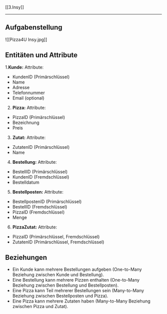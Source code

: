 [[3.Insy]]
___
## Aufgabenstellung
![[Pizza4U Insy.jpg]]
## Entitäten und Attribute
1.**Kunde:**
Attribute:
- KundenID (Primärschlüssel)
- Name
- Adresse
- Telefonnummer
- Email (optional)

2. **Pizza:**
Attribute:
- PizzaID (Primärschlüssel)
- Bezeichnung
- Preis

3. **Zutat:**
Attribute:
- ZutatenID (Primärschlüssel)
- Name

4. **Bestellung:**
Attribute:
- BestellID (Primärschlüssel)
- KundenID (Fremdschlüssel)
- Bestelldatum

5. **Bestellposten:**
Attribute:
- BestellpostenID (Primärschlüssel)
- BestellID (Fremdschlüssel)
- PizzaID (Fremdschlüssel)
- Menge

6. **PizzaZutat:**
Attribute:
- PizzaID (Primärschlüssel, Fremdschlüssel)
- ZutatenID (Primärschlüssel, Fremdschlüssel)

## Beziehungen
- Ein Kunde kann mehrere Bestellungen aufgeben (One-to-Many Beziehung zwischen Kunde und Bestellung).
- Eine Bestellung kann mehrere Pizzen enthalten (One-to-Many Beziehung zwischen Bestellung und Bestellposten).
- Eine Pizza kann Teil mehrerer Bestellungen sein (Many-to-Many Beziehung zwischen Bestellposten und Pizza).
- Eine Pizza kann mehrere Zutaten haben (Many-to-Many Beziehung zwischen Pizza und Zutat).
